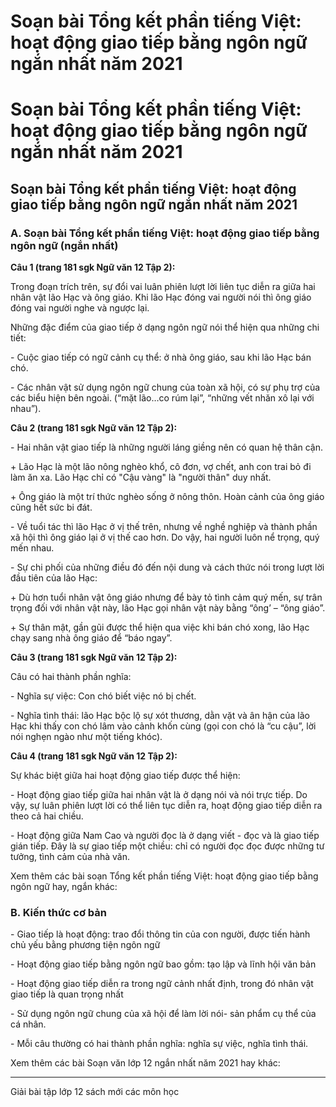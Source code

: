 # Soạn bài Tổng kết phần tiếng Việt: hoạt động giao tiếp bằng ngôn ngữ ngắn nhất năm 2021

# Soạn bài Tổng kết phần tiếng Việt: hoạt động giao tiếp bằng ngôn ngữ ngắn nhất năm 2021

## Soạn bài Tổng kết phần tiếng Việt: hoạt động giao tiếp bằng ngôn ngữ ngắn nhất năm 2021

### **A. Soạn bài Tổng kết phần tiếng Việt: hoạt động giao tiếp bằng ngôn ngữ (ngắn nhất)**

**Câu 1 (trang 181 sgk Ngữ văn 12 Tập 2):**

Trong đoạn trích trên, sự đổi vai luân phiên lượt lời liên tục diễn ra giữa hai nhân vật lão Hạc và ông giáo. Khi lão Hạc đóng vai người nói thì ông giáo đóng vai người nghe và ngược lại.

Những đặc điểm của giao tiếp ở dạng ngôn ngữ nói thể hiện qua những chi tiết:

\- Cuộc giao tiếp có ngữ cảnh cụ thể: ở nhà ông giáo, sau khi lão Hạc bán chó.

\- Các nhân vật sử dụng ngôn ngữ chung của toàn xã hội, có sự phụ trợ của các biểu hiện bên ngoài. (“mặt lão…co rúm lại”, “những vết nhăn xô lại với nhau”).

**Câu 2 (trang 181 sgk Ngữ văn 12 Tập 2):**

\- Hai nhân vật giao tiếp là những người láng giềng nên có quan hệ thân cận. 

\+ Lão Hạc là một lão nông nghèo khổ, cô đơn, vợ chết, anh con trai bỏ đi làm ăn xa. Lão Hạc chỉ có "Cậu vàng" là "người thân" duy nhất.

\+ Ông giáo là một trí thức nghèo sống ở nông thôn. Hoàn cảnh của ông giáo cũng hết sức bi đát.

\- Về tuổi tác thì lão Hạc ở vị thế trên, nhưng về nghề nghiệp và thành phần xã hội thì ông giáo lại ở vị thế cao hơn. Do vậy, hai người luôn nể trọng, quý mến nhau.

\- Sự chi phối của những điều đó đến nội dung và cách thức nói trong lượt lời đầu tiên của lão Hạc:

\+ Dù hơn tuổi nhân vật ông giáo nhưng để bày tỏ tình cảm quý mến, sự trân trọng đối với nhân vật này, lão Hạc gọi nhân vật này bằng “ông’ – “ông giáo”.

\+ Sự thân mật, gần gũi được thể hiện qua việc khi bán chó xong, lão Hạc chạy sang nhà ông giáo để “báo ngay”.

**Câu 3 (trang 181 sgk Ngữ văn 12 Tập 2):**

Câu có hai thành phần nghĩa:

\- Nghĩa sự việc: Con chó biết việc nó bị chết.

\- Nghĩa tình thái: lão Hạc bộc lộ sự xót thương, dằn vặt và ân hận của lão Hạc khi thấy con chó lâm vào cảnh khốn cùng (gọi con chó là “cu cậu”, lời nói nghẹn ngào như một tiếng khóc).

**Câu 4 (trang 181 sgk Ngữ văn 12 Tập 2):**

Sự khác biệt giữa hai hoạt động giao tiếp được thể hiện:

\- Hoạt động giao tiếp giữa hai nhân vật là ở dạng nói và nói trực tiếp. Do vậy, sự luân phiên lượt lời có thể liên tục diễn ra, hoạt động giao tiếp diễn ra theo cả hai chiều.

\- Hoạt động giữa Nam Cao và người đọc là ở dạng viết - đọc và là giao tiếp gián tiếp. Đây là sự giao tiếp một chiều: chỉ có người đọc đọc được những tư tưởng, tình cảm của nhà văn.

Xem thêm các bài soạn Tổng kết phần tiếng Việt: hoạt động giao tiếp bằng ngôn ngữ hay, ngắn khác:

### **B. Kiến thức cơ bản**

\- Giao tiếp là hoạt động: trao đổi thông tin của con người, được tiến hành chủ yếu bằng phương tiện ngôn ngữ

\- Hoạt động giao tiếp bằng ngôn ngữ bao gồm: tạo lập và lĩnh hội văn bản

\- Hoạt động giao tiếp diễn ra trong ngữ cảnh nhất định, trong đó nhân vật giao tiếp là quan trọng nhất

\- Sử dụng ngôn ngữ chung của xã hội để làm lời nói- sản phẩm cụ thể của cá nhân.

\- Mỗi câu thường có hai thành phần nghĩa: nghĩa sự việc, nghĩa tình thái.

Xem thêm các bài Soạn văn lớp 12 ngắn nhất năm 2021 hay khác:

* * *

Giải bài tập lớp 12 sách mới các môn học
